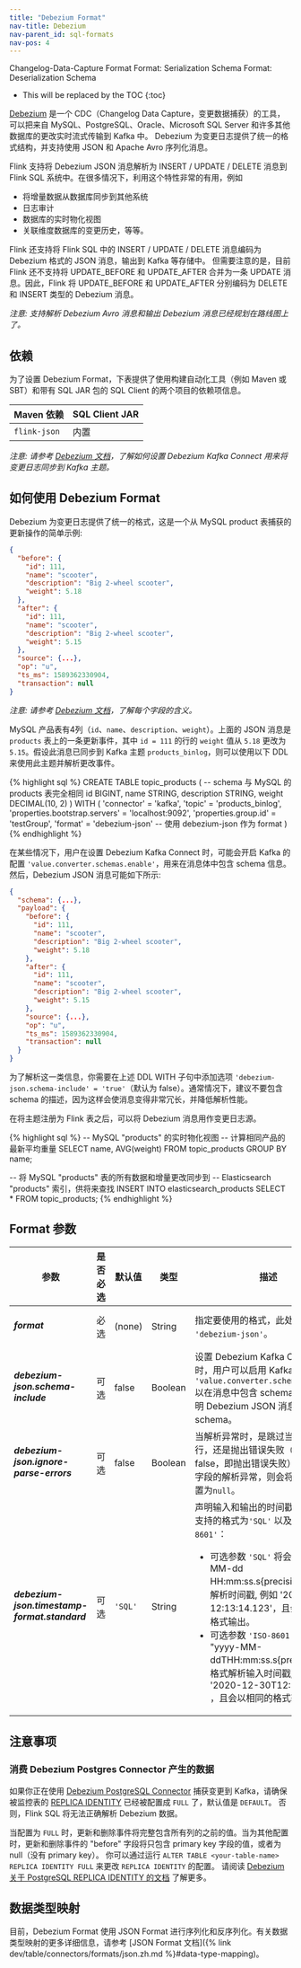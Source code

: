 ```yaml
---
title: "Debezium Format"
nav-title: Debezium
nav-parent_id: sql-formats
nav-pos: 4
---
```

<!--
Licensed to the Apache Software Foundation (ASF) under one
or more contributor license agreements.  See the NOTICE file
distributed with this work for additional information
regarding copyright ownership.  The ASF licenses this file
to you under the Apache License, Version 2.0 (the
"License"); you may not use this file except in compliance
with the License.  You may obtain a copy of the License at

  http://www.apache.org/licenses/LICENSE-2.0

Unless required by applicable law or agreed to in writing,
software distributed under the License is distributed on an
"AS IS" BASIS, WITHOUT WARRANTIES OR CONDITIONS OF ANY
KIND, either express or implied.  See the License for the
specific language governing permissions and limitations
under the License.
-->

<span class="label label-info">Changelog-Data-Capture Format</span>
<span class="label label-info">Format: Serialization Schema</span>
<span class="label label-info">Format: Deserialization Schema</span>

* This will be replaced by the TOC
{:toc}

[Debezium](https://debezium.io/) 是一个 CDC（Changelog Data Capture，变更数据捕获）的工具，可以把来自 MySQL、PostgreSQL、Oracle、Microsoft SQL Server 和许多其他数据库的更改实时流式传输到 Kafka 中。 Debezium 为变更日志提供了统一的格式结构，并支持使用 JSON 和 Apache Avro 序列化消息。

Flink 支持将 Debezium JSON 消息解析为 INSERT / UPDATE / DELETE 消息到 Flink SQL 系统中。在很多情况下，利用这个特性非常的有用，例如
 - 将增量数据从数据库同步到其他系统
 - 日志审计
 - 数据库的实时物化视图
 - 关联维度数据库的变更历史，等等。

Flink 还支持将 Flink SQL 中的 INSERT / UPDATE / DELETE 消息编码为 Debezium 格式的 JSON 消息，输出到 Kafka 等存储中。
但需要注意的是，目前 Flink 还不支持将 UPDATE_BEFORE 和 UPDATE_AFTER 合并为一条 UPDATE 消息。因此，Flink 将 UPDATE_BEFORE 和 UPDATE_AFTER 分别编码为 DELETE 和 INSERT 类型的 Debezium 消息。

*注意: 支持解析 Debezium Avro 消息和输出 Debezium 消息已经规划在路线图上了。*

依赖
------------

为了设置 Debezium Format，下表提供了使用构建自动化工具（例如 Maven 或 SBT）和带有 SQL JAR 包的 SQL Client 的两个项目的依赖项信息。

| Maven 依赖   | SQL Client JAR         |
| :----------------- | :----------------------|
| `flink-json`       | 内置               |

*注意: 请参考 [Debezium 文档](https://debezium.io/documentation/reference/1.1/index.html)，了解如何设置 Debezium Kafka Connect 用来将变更日志同步到 Kafka 主题。*


如何使用 Debezium Format
----------------


Debezium 为变更日志提供了统一的格式，这是一个从 MySQL product 表捕获的更新操作的简单示例:

```json
{
  "before": {
    "id": 111,
    "name": "scooter",
    "description": "Big 2-wheel scooter",
    "weight": 5.18
  },
  "after": {
    "id": 111,
    "name": "scooter",
    "description": "Big 2-wheel scooter",
    "weight": 5.15
  },
  "source": {...},
  "op": "u",
  "ts_ms": 1589362330904,
  "transaction": null
}
```

*注意: 请参考 [Debezium 文档](https://debezium.io/documentation/reference/1.1/connectors/mysql.html#mysql-connector-events_debezium)，了解每个字段的含义。*

MySQL 产品表有4列（`id`、`name`、`description`、`weight`）。上面的 JSON 消息是 `products` 表上的一条更新事件，其中 `id = 111` 的行的 `weight` 值从 `5.18` 更改为 `5.15`。假设此消息已同步到 Kafka 主题 `products_binlog`，则可以使用以下 DDL 来使用此主题并解析更改事件。

<div class="codetabs" markdown="1">
<div data-lang="SQL" markdown="1">
{% highlight sql %}
CREATE TABLE topic_products (
  -- schema 与 MySQL 的 products 表完全相同
  id BIGINT,
  name STRING,
  description STRING,
  weight DECIMAL(10, 2)
) WITH (
 'connector' = 'kafka',
 'topic' = 'products_binlog',
 'properties.bootstrap.servers' = 'localhost:9092',
 'properties.group.id' = 'testGroup',
 'format' = 'debezium-json'  -- 使用 debezium-json 作为 format
)
{% endhighlight %}
</div>
</div>

在某些情况下，用户在设置 Debezium Kafka Connect 时，可能会开启 Kafka 的配置 `'value.converter.schemas.enable'`，用来在消息体中包含 schema 信息。然后，Debezium JSON 消息可能如下所示:

```json
{
  "schema": {...},
  "payload": {
    "before": {
      "id": 111,
      "name": "scooter",
      "description": "Big 2-wheel scooter",
      "weight": 5.18
    },
    "after": {
      "id": 111,
      "name": "scooter",
      "description": "Big 2-wheel scooter",
      "weight": 5.15
    },
    "source": {...},
    "op": "u",
    "ts_ms": 1589362330904,
    "transaction": null
  }
}
```

为了解析这一类信息，你需要在上述 DDL WITH 子句中添加选项 `'debezium-json.schema-include' = 'true'`（默认为 false）。通常情况下，建议不要包含 schema 的描述，因为这样会使消息变得非常冗长，并降低解析性能。

在将主题注册为 Flink 表之后，可以将 Debezium 消息用作变更日志源。

<div class="codetabs" markdown="1">
<div data-lang="SQL" markdown="1">
{% highlight sql %}
-- MySQL "products" 的实时物化视图
-- 计算相同产品的最新平均重量
SELECT name, AVG(weight) FROM topic_products GROUP BY name;

-- 将 MySQL "products" 表的所有数据和增量更改同步到
-- Elasticsearch "products" 索引，供将来查找
INSERT INTO elasticsearch_products
SELECT * FROM topic_products;
{% endhighlight %}
</div>
</div>


Format 参数
----------------

<table class="table table-bordered">
    <thead>
      <tr>
        <th class="text-left" style="width: 25%">参数</th>
        <th class="text-center" style="width: 10%">是否必选</th>
        <th class="text-center" style="width: 10%">默认值</th>
        <th class="text-center" style="width: 10%">类型</th>
        <th class="text-center" style="width: 45%">描述</th>
      </tr>
    </thead>
    <tbody>
    <tr>
      <td><h5>format</h5></td>
      <td>必选</td>
      <td style="word-wrap: break-word;">(none)</td>
      <td>String</td>
      <td>指定要使用的格式，此处应为 <code>'debezium-json'</code>。</td>
    </tr>
    <tr>
      <td><h5>debezium-json.schema-include</h5></td>
      <td>可选</td>
      <td style="word-wrap: break-word;">false</td>
      <td>Boolean</td>
      <td>设置 Debezium Kafka Connect 时，用户可以启用 Kafka 配置 <code>'value.converter.schemas.enable'</code> 以在消息中包含 schema。此选项表明 Debezium JSON 消息是否包含 schema。</td>
    </tr>
    <tr>
      <td><h5>debezium-json.ignore-parse-errors</h5></td>
      <td>可选</td>
      <td style="word-wrap: break-word;">false</td>
      <td>Boolean</td>
      <td>当解析异常时，是跳过当前字段或行，还是抛出错误失败（默认为 false，即抛出错误失败）。如果忽略字段的解析异常，则会将该字段值设置为<code>null</code>。</td>
    </tr>
    <tr>
      <td><h5>debezium-json.timestamp-format.standard</h5></td>
      <td>可选</td>
      <td style="word-wrap: break-word;"><code>'SQL'</code></td>
      <td>String</td>
      <td>声明输入和输出的时间戳格式。当前支持的格式为<code>'SQL'</code> 以及 <code>'ISO-8601'</code>：
      <ul>
        <li>可选参数 <code>'SQL'</code> 将会以 "yyyy-MM-dd HH:mm:ss.s{precision}" 的格式解析时间戳, 例如 '2020-12-30 12:13:14.123'，且会以相同的格式输出。</li>
        <li>可选参数 <code>'ISO-8601'</code> 将会以 "yyyy-MM-ddTHH:mm:ss.s{precision}" 的格式解析输入时间戳, 例如 '2020-12-30T12:13:14.123' ，且会以相同的格式输出。</li>
      </ul>
      </td>
    </tr>
    </tbody>
</table>

注意事项
----------------

### 消费 Debezium Postgres Connector 产生的数据

如果你正在使用 [Debezium PostgreSQL Connector](https://debezium.io/documentation/reference/1.2/connectors/postgresql.html) 捕获变更到 Kafka，请确保被监控表的 [REPLICA IDENTITY](https://www.postgresql.org/docs/current/sql-altertable.html#SQL-CREATETABLE-REPLICA-IDENTITY) 已经被配置成 `FULL` 了，默认值是 `DEFAULT`。
否则，Flink SQL 将无法正确解析 Debezium 数据。

当配置为 `FULL` 时，更新和删除事件将完整包含所有列的之前的值。当为其他配置时，更新和删除事件的 "before" 字段将只包含 primary key 字段的值，或者为 null（没有 primary key）。
你可以通过运行 `ALTER TABLE <your-table-name> REPLICA IDENTITY FULL` 来更改 `REPLICA IDENTITY` 的配置。
请阅读 [Debezium 关于 PostgreSQL REPLICA IDENTITY 的文档](https://debezium.io/documentation/reference/1.2/connectors/postgresql.html#postgresql-replica-identity) 了解更多。

数据类型映射
----------------

目前，Debezium Format 使用 JSON Format 进行序列化和反序列化。有关数据类型映射的更多详细信息，请参考 [JSON Format 文档]({% link dev/table/connectors/formats/json.zh.md %}#data-type-mapping)。

